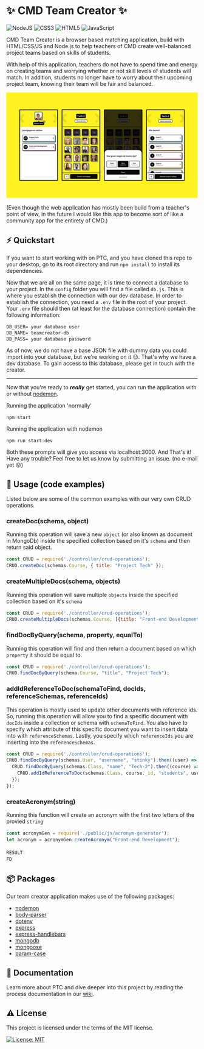 # :sparkles: CMD Team Creator :sparkles:
![NodeJS](https://img.shields.io/badge/node.js-6DA55F?style=for-the-badge&logo=node.js&logoColor=white) ![CSS3](https://img.shields.io/badge/css3-%231572B6.svg?style=for-the-badge&logo=css3&logoColor=white) ![HTML5](https://img.shields.io/badge/html5-%23E34F26.svg?style=for-the-badge&logo=html5&logoColor=white) ![JavaScript](https://img.shields.io/badge/javascript-%23323330.svg?style=for-the-badge&logo=javascript&logoColor=%23F7DF1E)

CMD Team Creator is a browser based matching application, build with HTML/CSS/JS and Node.js to help teachers of CMD create well-balanced project teams based on skills of students. 

With help of this application, teachers do not have to spend time and energy on creating teams and worrying whether or not skill levels of students will match. In addition, students no longer have to worry about their upcoming project team, knowing their team will be fair and balanced.

![Team creator forms](./public/images/readme/team_creator-preview.jpg)

(Even though the web application has mostly been build from a teacher's point of view, in the future I would like this app to become sort of like a community app for the entirety of CMD.)

## :zap: Quickstart
 If you want to start working with on PTC, and you have cloned this repo to your desktop, go to its root directory and run `npm install` to install its dependencies.

Now that we are all on the same page, it is time to connect a database to your project. In the `config` folder you will find a file called `db.js`. This is where you establish the connection with our dev database. In order to establish the connection, you need a `.env` file in the root of your project. Your `.env` file should then (at least for the database connection) contain the following information:

~~~
DB_USER= your database user
DB_NAME= teamcreator-db
DB_PASS= your database password
~~~

As of now, we do not have a base JSON file with dummy data you could import into your database, but we're working on it :wink:. That's why we have a dev database. To gain access to this database, please get in touch with the creator.

---

Now that you're ready to ***really*** get started, you can run the application with or without [nodemon](https://www.npmjs.com/package/nodemon). 

Running the application 'normally'
~~~
npm start
~~~

Running the application with nodemon
~~~
npm run start:dev
~~~

Both these prompts will give you access via localhost:3000. And That's it! Have any trouble? Feel free to let us know by submitting an issue. (no e-mail yet :stuck_out_tongue:)

## :eyes: Usage (code examples)
Listed below are some of the common examples with our very own CRUD operations.

### createDoc(schema, object)
Running this operation will save a new `object` (or also known as document in MongoDb) inside the specified collection based on it's `schema` and then return said object.

```javascript
const CRUD = require('./controller/crud-operations');
CRUD.createDoc(schemas.Course, { title: "Project Tech" });
```

### createMultipleDocs(schema, objects)
Running this operation will save multiple `objects` inside the specified collection based on it's `schema`

```javascript
const CRUD = require('./controller/crud-operations');
CRUD.createMultipleDocs(schemas.Course, [{title: "Front-end Development"}, {title: "Project Tech"}]);
```

### findDocByQuery(schema, property, equalTo)
Running this operation will find and then return a document based on which `property` it should be equal to.

```javascript
const CRUD = require('./controller/crud-operations');
CRUD.findDocByQuery(schema.Course, "title", "Project Tech");
```

### addIdReferenceToDoc(schemaToFind, docIds, referenceSchemas, referenceIds)
This operation is mostly used to update other documents with reference ids. So, running this operation will allow you to find a specific document with `docIds` inside a collection or schema with `schemaToFind`. You also have to specify which attribute of this specific document you want to insert data into with `referenceSchemas`. Lastly, you specify which `referenceIds` you are inserting into the `referenceSchemas`.

```javascript
const CRUD = require('./controller/crud-operations');
CRUD.findDocByQuery(schemas.User, "username", "stinky").then((user) => {
  CRUD.findDocByQuery(schemas.Class, "name", "Tech-2").then((course) => {
    CRUD.addIdReferenceToDoc(schemas.Class, course._id, "students", user._id);
  });
});
```

### createAcronym(string)
Running this function will create an acronym with the first two letters of the provied `string`

```javascript
const acronymGen = require('./public/js/acronym-generator');
let acronym = acronymGen.createAcronym("Front-end Development");

RESULT:
FD
```

## :package: Packages
Our team creator application makes use of the following packages:
- [nodemon](https://www.npmjs.com/package/nodemon)
- [body-parser](https://www.npmjs.com/package/body-parser)
- [dotenv](https://www.npmjs.com/package/dotenv)
- [express](https://www.npmjs.com/package/express)
- [express-handlebars](https://www.npmjs.com/package/express-handlebars)
- [mongodb](https://www.npmjs.com/package/mongodb)
- [mongoose](https://www.npmjs.com/package/mongoose)
- [param-case](https://www.npmjs.com/package/param-case)

## :memo: Documentation

Learn more about PTC and dive deeper into this project by reading the process documentation in our [wiki](https://github.com/noyamirai/projectteamcreator/wiki).

## :warning: License

This project is licensed under the terms of the MIT license.

[![License: MIT](https://img.shields.io/badge/License-MIT-yellow.svg)](https://github.com/noyamirai/projectteamcreator/blob/main/LICENSE)

